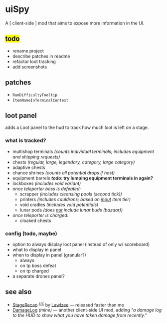 # uiSpy

A \[ client-side \] mod that aims to expose more information in the UI.

## <mark>todo</mark>
- rename project
- describe patches in readme
- refactor loot tracking
- add screenshots

## patches
- `RunDifficultyTooltip`
- `ItemNameInTerminalContext`

## loot panel
adds a Loot panel to the hud to track how much loot is left on a stage.

### what is tracked?

- multishop terminals *(counts individual terminals; includes equipment and shipping requests)*
- chests *(regular, large, legendary, category, large category)*
- adaptive chests
- chance shrines *(counts all potential drops if host)*
- equipment barrels ***todo:* try lumping equipment terminals in again?**
- lockboxes *(includes void variant)*
- *once teleporter boss is defeated:*
    - scrapper *(includes cleansing pools (second tick))*
    - printers *(includes cauldrons; based on <u>input</u> item tier)*
    - void cradles *(includes void potentials)*
    - lunar pods *(does <u>not</u> include lunar buds (bazaar))*
- *once teleporter is charged:*
    - cloaked chests

### config (todo, maybe)
- option to always display loot panel (instead of only w/ scoreboard)
- what to display in panel
- when to display in panel (granular?)
    - always
    - on tp boss defeat
    - on tp charged
- a separate drones panel?

## see also
- [StageRecap](https://thunderstore.io/package/Lawlzee/StageRecap/) <sup>[*src*](https://github.com/Lawlzee/StageReport)</sup> by [Lawlzee](https://thunderstore.io/package/Lawlzee/) — released faster than me
- [DamageLog](https://thunderstore.io/package/itsschwer/DamageLog/) *(mine)* — another client-side UI mod, adding *"a damage log to the HUD to show what you have taken damage from recently."*
